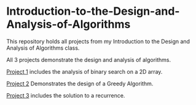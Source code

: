 # Introduction-to-the-Design-and-Analysis-of-Algorithms

This repository holds all projects from my Introduction to the Design and Analysis of Algorithms class.

All 3 projects demonstrate the design and analysis of algorithms. 

[Project 1](CS_430_HW_0.pdf) includes the analysis of binary search on a 2D array. 

[Project 2](CS_430_HW_1.pdf) Demonstrates the design of a Greedy Algorithm. 

[Project 3](CS_430_Final_Project.pdf) includes the solution to a recurrence.
